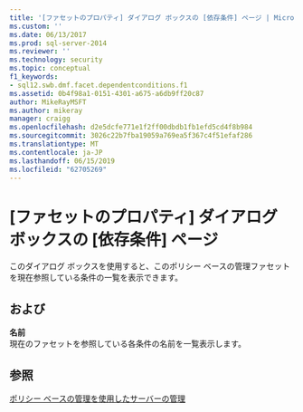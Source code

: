 ```yaml
---
title: '[ファセットのプロパティ] ダイアログ ボックスの [依存条件] ページ | Microsoft Docs'
ms.custom: ''
ms.date: 06/13/2017
ms.prod: sql-server-2014
ms.reviewer: ''
ms.technology: security
ms.topic: conceptual
f1_keywords:
- sql12.swb.dmf.facet.dependentconditions.f1
ms.assetid: 0b4f98a1-0151-4301-a675-a6db9ff20c87
author: MikeRayMSFT
ms.author: mikeray
manager: craigg
ms.openlocfilehash: d2e5dcfe771e1f2ff00dbdb1fb1efd5cd4f8b984
ms.sourcegitcommit: 3026c22b7fba19059a769ea5f367c4f51efaf286
ms.translationtype: MT
ms.contentlocale: ja-JP
ms.lasthandoff: 06/15/2019
ms.locfileid: "62705269"
---
```

# <a name="facet-properties-dialog-box-dependent-conditions-page"></a>[ファセットのプロパティ] ダイアログ ボックスの [依存条件] ページ
  このダイアログ ボックスを使用すると、このポリシー ベースの管理ファセットを現在参照している条件の一覧を表示できます。  
  
## <a name="options"></a>および  
 **名前**  
 現在のファセットを参照している各条件の名前を一覧表示します。  
  
## <a name="see-also"></a>参照  
 [ポリシー ベースの管理を使用したサーバーの管理](administer-servers-by-using-policy-based-management.md)  
  
  
